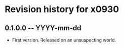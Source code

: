 # Revision history for x0930

## 0.1.0.0 -- YYYY-mm-dd

* First version. Released on an unsuspecting world.
